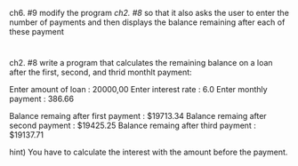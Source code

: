 ch6. #9
modify the program *ch2. #8* so that it also asks the user to enter the number of payments and then displays the balance remaining after each of these payment

#
#
#

ch2. #8
write a program that calculates the remaining balance on a loan after the first, second, and thrid monthlt payment:

Enter amount of loan : 20000,00
Enter interest rate : 6.0
Enter monthly payment : 386.66

Balance remaing after first payment : $19713.34
Balance remaing after second payment : $19425.25
Balance remaing after third payment : $19137.71

hint)
You have to calculate the interest with the amount before the payment.
